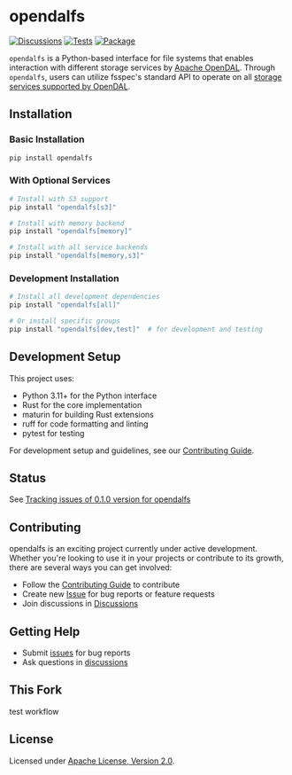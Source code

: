 # opendalfs

[![Discussions](https://img.shields.io/github/discussions/fsspec/opendalfs)](https://github.com/fsspec/opendalfs/discussions)
[![Tests](https://github.com/fsspec/opendalfs/actions/workflows/tests.yml/badge.svg)](https://github.com/fsspec/opendalfs/actions/workflows/tests.yml)
[![Package](https://github.com/fsspec/opendalfs/actions/workflows/package.yml/badge.svg)](https://github.com/fsspec/opendalfs/actions/workflows/package.yml)


`opendalfs` is a Python-based interface for file systems that enables interaction with different storage services by [Apache OpenDAL](https://github.com/apache/opendal). Through `opendalfs`, users can utilize fsspec's standard API to operate on all [storage services supported by OpenDAL](https://docs.rs/opendal/latest/opendal/services/index.html).

## Installation

### Basic Installation
```bash
pip install opendalfs
```

### With Optional Services
```bash
# Install with S3 support
pip install "opendalfs[s3]"

# Install with memory backend
pip install "opendalfs[memory]"

# Install with all service backends
pip install "opendalfs[memory,s3]"
```

### Development Installation
```bash
# Install all development dependencies
pip install "opendalfs[all]"

# Or install specific groups
pip install "opendalfs[dev,test]"  # for development and testing
```

## Development Setup

This project uses:
- Python 3.11+ for the Python interface
- Rust for the core implementation
- maturin for building Rust extensions
- ruff for code formatting and linting
- pytest for testing

For development setup and guidelines, see our [Contributing Guide](CONTRIBUTING.md).

## Status

See [Tracking issues of 0.1.0 version for opendalfs](https://github.com/fsspec/opendalfs/issues/6)

## Contributing

opendalfs is an exciting project currently under active development. Whether you're looking to use it in your projects or contribute to its growth, there are several ways you can get involved:

- Follow the [Contributing Guide](CONTRIBUTING.md) to contribute
- Create new [Issue](https://github.com/fsspec/opendalfs/issues/new) for bug reports or feature requests
- Join discussions in [Discussions](https://github.com/fsspec/opendalfs/discussions)

## Getting Help

- Submit [issues](https://github.com/fsspec/opendalfs/issues/new/choose) for bug reports
- Ask questions in [discussions](https://github.com/fsspec/opendalfs/discussions/new?category=q-a)

## This Fork

test workflow

## License

Licensed under [Apache License, Version 2.0](./LICENSE).
